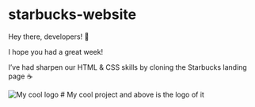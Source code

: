 # starbucks-website


Hey there, developers! 👋

I hope you had a great week!

I’ve had sharpen our HTML & CSS skills by cloning the Starbucks landing page ☕️


<img src="/img/logo.png" alt="My cool logo"/>
# My cool project and above is the logo of it

